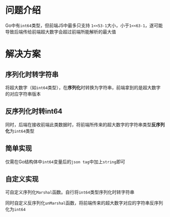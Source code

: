 # 问题介绍

Go中有`int64`类型，但前端JS中最多只支持 `1<<53-1`大小，小于`1<<63-1`，遂可能导致后端传给前端超大数字会超过前端所能解析的最大值

# 解决方案

## **序列化时转字符串**

将超大数字（如`int64`类型），在**序列化**时转换为字符串，前端拿到的是超大数字的对应字符串版本

## **反序列化时转int64**

同时，后端在接收前端此类数据时，将前端所传来的超大数字的字符串类型**反序列化**为`int64`类型

## **简单实现**

仅需在Go结构体中`int64`变量后的`json tag`中加上`string`即可

## 自定义实现

可自定义序列化`Marshal`函数。自行将`int64`类型序列化时转字符串

同时自定义反序列化`unMarshal`函数，将前端传来的超大数字对应的字符串反序列化为`int64`

